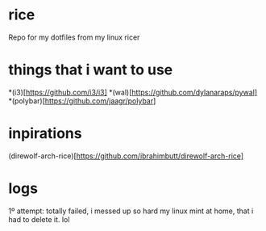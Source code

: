 # rice
Repo for my dotfiles from my linux ricer

# things that i want to use

*(i3)[https://github.com/i3/i3]
*(wal)[https://github.com/dylanaraps/pywal]
*(polybar)[https://github.com/jaagr/polybar]

# inpirations

(direwolf-arch-rice)[https://github.com/ibrahimbutt/direwolf-arch-rice]

# logs
1º attempt: totally failed, i messed up so hard my linux mint at home, that i had to delete it. lol
